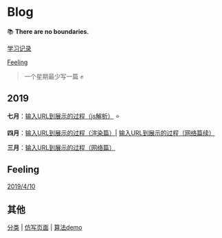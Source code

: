 # Blog

:books: **There are no boundaries.**

[学习记录](articles/record.md)

[Feeling](articles/feeling)

> 一个星期最少写一篇 :fist:

## 2019

**七月**：[输入URL到展示的过程（js解析）](articles/mst/mst3.md) :star: 

**四月**：[输入URL到展示的过程（渲染篇）](articles/mst/mst3.md)| [输入URL到展示的过程（网络篇续）](articles/mst/mst2.md)

**三月**：[输入URL到展示的过程（网络篇）](articles/mst/mst1.md)

## Feeling

[2019/4/10](articles/feeling/2019_4_10.md)

## 其他

[分类](articles)  |  [仿写页面](works/page-layout)  |  [算法demo](works/algorithm)